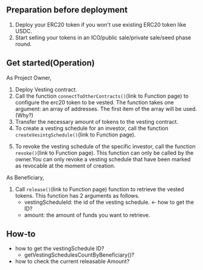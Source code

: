 ## Preparation before deployment
1. Deploy your ERC20 token if you won't use existing ERC20 token like USDC.
2. Start selling your tokens in an ICO/public sale/private sale/seed phase round.

## Get started(Operation)
As Project Owner,

1. Deploy Vesting contract.
2. Call the function `connectToOtherContracts()`(link to Function page) to configure the erc20 token to be vested. 
The function takes one argument: an array of addresses. 
The first item of the array will be used.(Why?)
3. Transfer the necessary amount of tokens to the vesting contract.
4. To create a vesting schedule for an investor, call the function `createVesintgSchedule()`(link to Function page). 
<!-- The function has 7 arguments as follows:
    - `_beneficiary`: the address of the investor.
    - `_start`: the start datetime as an unix timestamp.
    - `_cliff`: the pause between the start time and the moment of available withdrawal.
    - `_duration`: the duration of the vesting schedule.
    - `_slicePerSeconds`:  how many tokens will be unlocked every second starting with the startTime.
    - `_revocable`: a boolean that gives the owner the power to revoke the vesting schedule or not. This can only be decided when the vesting schedule is created.
    - `_amount`: the amount of tokens that will be vested. -->
5. To revoke the vesting schedule of the specific investor, call the function `revoke()`(link to Function page). 
This function can only be called by the owner.You can only revoke a vesting schedule that have been marked as revocable at the moment of creation.
<!-- It is having only one argument and that is of type bytes32 and represents the id of the vesting schedule you want to revoke.  -->

As Beneficiary,
1. Call `release()`(link to Function page) function to retrieve the vested tokens. 
This function has 2 arguments as follows.
    - vestingScheduleId: the id of the vesting schedule. <- how to get the ID?
    - amount: the amount of funds you want to retrieve.

## How-to
- how to get the vestingSchedule ID?
  - getVestingSchedulesCountByBeneficiary()?
- how to check the current releasable Amount?